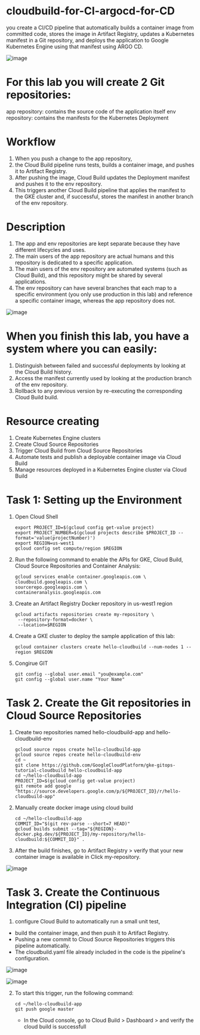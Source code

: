 # cloudbuild-for-CI-argocd-for-CD

you create a CI/CD pipeline that automatically builds a container image from committed code, stores the image in Artifact Registry, updates a Kubernetes manifest in a Git repository, and deploys the application to Google Kubernetes Engine using that manifest using ARGO CD.

![image](https://github.com/Pruthvi2340/cloudbuild-for-CI-argocd-for-CD/assets/152501425/143b3bdc-3c95-43f2-b5b8-535d0bead510)

# For this lab you will create 2 Git repositories:

app repository: contains the source code of the application itself
env repository: contains the manifests for the Kubernetes Deployment

# Workflow
1. When you push a change to the app repository,
2. the Cloud Build pipeline runs tests, builds a container image, and pushes it to Artifact Registry.
3. After pushing the image, Cloud Build updates the Deployment manifest and pushes it to the env repository.
4. This triggers another Cloud Build pipeline that applies the manifest to the GKE cluster and, if successful, stores the manifest in another branch of the env repository.

# Description
1. The app and env repositories are kept separate because they have different lifecycles and uses.
2. The main users of the app repository are actual humans and this repository is dedicated to a specific application.
3. The main users of the env repository are automated systems (such as Cloud Build), and this repository might be shared by several applications.
4. The env repository can have several branches that each map to a specific environment (you only use production in this lab) and reference a specific container image, whereas the app repository does not.

![image](https://github.com/Pruthvi2340/cloudbuild-for-CI-argocd-for-CD/assets/152501425/00e03bf7-6468-424a-8cfc-69d10e59e549)

# When you finish this lab, you have a system where you can easily:
1. Distinguish between failed and successful deployments by looking at the Cloud Build history.
2. Access the manifest currently used by looking at the production branch of the env repository.
3. Rollback to any previous version by re-executing the corresponding Cloud Build build.

# Resource creating

1. Create Kubernetes Engine clusters
2. Create Cloud Source Repositories
3. Trigger Cloud Build from Cloud Source Repositories
4. Automate tests and publish a deployable container image via Cloud Build
5. Manage resources deployed in a Kubernetes Engine cluster via Cloud Build


# Task 1: Setting up the Environment 

1. Open Cloud Shell
   ```
   export PROJECT_ID=$(gcloud config get-value project)
   export PROJECT_NUMBER=$(gcloud projects describe $PROJECT_ID --format='value(projectNumber)')
   export REGION=us-west1
   gcloud config set compute/region $REGION
   ```
2. Run the following command to enable the APIs for GKE, Cloud Build, Cloud Source Repositories and Container Analysis:
   ```
   gcloud services enable container.googleapis.com \
   cloudbuild.googleapis.com \
   sourcerepo.googleapis.com \
   containeranalysis.googleapis.com
   ```
3. Create an Artifact Registry Docker repository in us-west1 region
   ```
   gcloud artifacts repositories create my-repository \
    --repository-format=docker \
    --location=$REGION
   ```
4. Create a GKE cluster to deploy the sample application of this lab:
   ```
   gcloud container clusters create hello-cloudbuild --num-nodes 1 --region $REGION
   ``` 
5. Congirue GIT
   ```
   git config --global user.email "you@example.com"
   git config --global user.name "Your Name"
   ```

# Task 2. Create the Git repositories in Cloud Source Repositories

1. Create two repositories named hello-cloudbuild-app and hello-cloudbuild-env
   ```
   gcloud source repos create hello-cloudbuild-app
   gcloud source repos create hello-cloudbuild-env
   cd ~
   git clone https://github.com/GoogleCloudPlatform/gke-gitops-tutorial-cloudbuild hello-cloudbuild-app
   cd ~/hello-cloudbuild-app
   PROJECT_ID=$(gcloud config get-value project)
   git remote add google "https://source.developers.google.com/p/${PROJECT_ID}/r/hello-cloudbuild-app"
   ```
2. Manually create docker image using cloud build
   ```
   cd ~/hello-cloudbuild-app
   COMMIT_ID="$(git rev-parse --short=7 HEAD)"
   gcloud builds submit --tag="${REGION}-docker.pkg.dev/${PROJECT_ID}/my-repository/hello-cloudbuild:${COMMIT_ID}" .
   ```
3. After the build finishes, go to Artifact Registry > verify that your new container image is available in Click my-repository.

![image](https://github.com/Pruthvi2340/cloudbuild-for-CI-argocd-for-CD/assets/152501425/b812efc5-8a67-46b4-86dd-98e8a40c82b0)

# Task 3. Create the Continuous Integration (CI) pipeline

1. configure Cloud Build to automatically run a small unit test,
  * build the container image, and then push it to Artifact Registry.
  * Pushing a new commit to Cloud Source Repositories triggers this pipeline automatically.
  * The cloudbuild.yaml file already included in the code is the pipeline's configuration.

![image](https://github.com/Pruthvi2340/cloudbuild-for-CI-argocd-for-CD/assets/152501425/34548b66-2054-473e-b261-1ac92534212c)

![image](https://github.com/Pruthvi2340/cloudbuild-for-CI-argocd-for-CD/assets/152501425/6784d8c2-8bcc-4049-8df6-3222ba31e159)

2. To start this trigger, run the following command:
   ```
   cd ~/hello-cloudbuild-app
   git push google master
   ```
   * In the Cloud console, go to Cloud Build > Dashboard > and verify the cloud build is successfull
